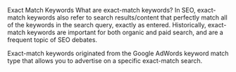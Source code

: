 Exact Match Keywords
What are exact-match keywords?
In SEO, exact-match keywords also refer to search results/content that perfectly match all of the keywords in the search query, exactly as entered. Historically, exact-match keywords are important for both organic and paid search, and are a frequent topic of SEO debates.

Exact-match keywords originated from the Google AdWords keyword match type that allows you to advertise on a specific exact-match search. 
